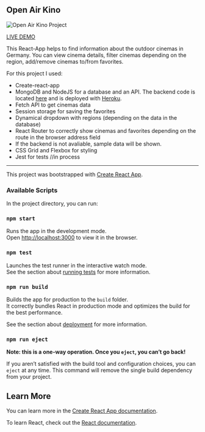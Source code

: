 ## Open Air Kino 

![Open Air Kino Project](https://i.postimg.cc/9M6NQJW1/open-air-kino1.png)

 [LIVE DEMO](https://moinkatja.github.io/open-air-kino)

This React-App helps to find information about the outdoor cinemas in Germany.
You can view cinema details, filter cinemas depending on the region, add/remove cinemas to/from favorites.

For this project I used:

* Create-react-app
* MongoDB and NodeJS for a database and an API. The backend code is located [here](https://github.com/moinkatja/open-air-node) and is deployed with [Heroku](https://open-air-cinema.herokuapp.com/api/cinemas).
* Fetch API to get cinemas data
* Session storage for saving the favorites
* Dynamical dropdown with regions (depending on the data in the database)
* React Router to correctly show cinemas and favorites depending on the route in the browser address field
* If the backend is not avaliable, sample data will be shown. 
* CSS Grid and Flexbox for styling
* Jest for tests //in process
  
------------
This project was bootstrapped with [Create React App](https://github.com/facebook/create-react-app).

### Available Scripts

In the project directory, you can run:

### `npm start`

Runs the app in the development mode.<br />
Open [http://localhost:3000](http://localhost:3000) to view it in the browser.


### `npm test`

Launches the test runner in the interactive watch mode.<br />
See the section about [running tests](https://facebook.github.io/create-react-app/docs/running-tests) for more information.

### `npm run build`

Builds the app for production to the `build` folder.<br />
It correctly bundles React in production mode and optimizes the build for the best performance.

See the section about [deployment](https://facebook.github.io/create-react-app/docs/deployment) for more information.

### `npm run eject`

**Note: this is a one-way operation. Once you `eject`, you can’t go back!**

If you aren’t satisfied with the build tool and configuration choices, you can `eject` at any time. This command will remove the single build dependency from your project.

## Learn More

You can learn more in the [Create React App documentation](https://facebook.github.io/create-react-app/docs/getting-started).

To learn React, check out the [React documentation](https://reactjs.org/).